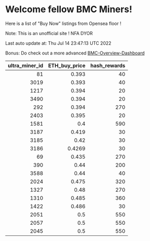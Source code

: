 # Welcome fellow BMC Miners!
Here is a list of "Buy Now" listings from Opensea floor !

Note: This is an unofficial site ! NFA DYOR

Last auto update at: Thu Jul 14 23:47:13 UTC 2022

Bonus: Do check out a more advanced [BMC-Overview-Dashboard](https://dune.com/defifunk/BMC-Overview-Dashboard)


|   ultra_miner_id |   ETH_buy_price |   hash_rewards |
|-----------------:|----------------:|---------------:|
|               81 |          0.393  |             40 |
|             3019 |          0.393  |             40 |
|             1217 |          0.394  |             20 |
|             3490 |          0.394  |             20 |
|              292 |          0.394  |            270 |
|             2403 |          0.395  |             20 |
|             1581 |          0.4    |            590 |
|             3187 |          0.419  |             30 |
|             3185 |          0.42   |             30 |
|             3186 |          0.4269 |             30 |
|               69 |          0.435  |            270 |
|              390 |          0.44   |            200 |
|             3588 |          0.44   |             40 |
|             2024 |          0.475  |            320 |
|             1327 |          0.48   |            270 |
|             1310 |          0.485  |            360 |
|             1422 |          0.486  |             30 |
|             2051 |          0.5    |            550 |
|             2057 |          0.5    |            550 |
|             2045 |          0.5    |            550 |